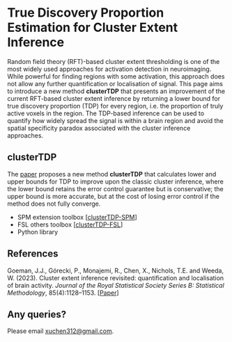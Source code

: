 # True Discovery Proportion Estimation for Cluster Extent Inference

Random field theory (RFT)-based cluster extent thresholding is one of the most widely used approaches for activation detection in neuroimaging. While powerful for finding regions with some activation, this approach does not allow any further quantification or localisation of signal. This page aims to introduce a new method **clusterTDP** that presents an improvement of the current RFT-based cluster extent inference by returning a lower bound for true discovery proportion (TDP) for every region, i.e. the proportion of truly active voxels in the region. The TDP-based inference can be used to quantify how widely spread the signal is within a brain region and avoid the spatial specificity paradox associated with the cluster inference approaches. 

## clusterTDP

The [paper](https://doi.org/10.1093/jrsssb/qkad067) proposes a new method **clusterTDP** that calculates lower and upper bounds for TDP to improve upon the classic cluster inference, where the lower bound retains the error control guarantee but is conservative; the upper bound is more accurate, but at the cost of losing error control if the method does not fully converge.

* SPM extension toolbox [[clusterTDP-SPM](https://github.com/xuchen312/clusterTDP-SPM)]
* FSL others toolbox [[clusterTDP-FSL](https://github.com/rmonajemi/fMRI)]
* Python library

## References

Goeman, J.J., Górecki, P., Monajemi, R., Chen, X., Nichols, T.E. and Weeda, W. (2023). Cluster extent inference revisited: quantification and localisation of brain activity. *Journal of the Royal Statistical Society Series B: Statistical Methodology*, 85(4):1128–1153. [[Paper](https://doi.org/10.1093/jrsssb/qkad067)]

## Any queries?

Please email xuchen312@gmail.com.
